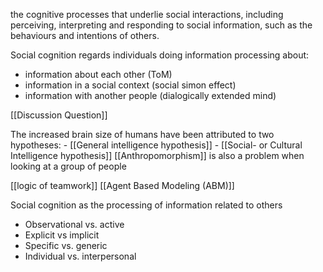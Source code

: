 
the cognitive processes that underlie social interactions, including perceiving, interpreting and responding to social information, such as the behaviours and intentions of others.

Social cognition regards individuals doing information processing about: 
* information about each other (ToM)
* information in a social context (social simon effect)
* information with another people (dialogically extended mind)


[[Discussion Question]]



The increased brain size of humans have been attributed to two hypotheses:
	- [[General intelligence hypothesis]]
	- [[Social- or Cultural Intelligence hypothesis]]
[[Anthropomorphism]] is also a problem when looking at a group of people

[[logic of teamwork]]
[[Agent Based Modeling (ABM)]]


Social cognition as the processing of information related to others 
- Observational vs. active 
- Explicit vs implicit 
- Specific vs. generic 
- Individual vs. interpersonal



